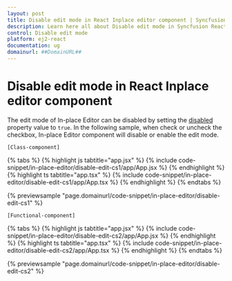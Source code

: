```yaml
---
layout: post
title: Disable edit mode in React Inplace editor component | Syncfusion
description: Learn here all about Disable edit mode in Syncfusion React Inplace editor component of Syncfusion Essential JS 2 and more.
control: Disable edit mode 
platform: ej2-react
documentation: ug
domainurl: ##DomainURL##
---
```


# Disable edit mode in React Inplace editor component

The edit mode of In-place Editor can be disabled by setting the [disabled](https://ej2.syncfusion.com/react/documentation/api/inplace-editor/#disabled) property value to `true`. In the following sample, when check or uncheck the checkbox, In-place Editor component will disable or enable the edit mode.

`[Class-component]`

{% tabs %}
{% highlight js tabtitle="app.jsx" %}
{% include code-snippet/in-place-editor/disable-edit-cs1/app/App.jsx %}
{% endhighlight %}
{% highlight ts tabtitle="app.tsx" %}
{% include code-snippet/in-place-editor/disable-edit-cs1/app/App.tsx %}
{% endhighlight %}
{% endtabs %}

 {% previewsample "page.domainurl/code-snippet/in-place-editor/disable-edit-cs1" %}

`[Functional-component]`

{% tabs %}
{% highlight js tabtitle="app.jsx" %}
{% include code-snippet/in-place-editor/disable-edit-cs2/app/App.jsx %}
{% endhighlight %}
{% highlight ts tabtitle="app.tsx" %}
{% include code-snippet/in-place-editor/disable-edit-cs2/app/App.tsx %}
{% endhighlight %}
{% endtabs %}

 {% previewsample "page.domainurl/code-snippet/in-place-editor/disable-edit-cs2" %}